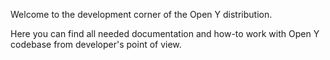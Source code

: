 Welcome to the development corner of the Open Y distribution.

Here you can find all needed documentation and how-to work with Open Y codebase from developer's point of view.

